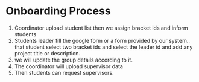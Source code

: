# Onboarding Process
1. Coordinator upload student list then we assign bracket ids and inform students
2. Students leader fill the google form or a form provided by our system.. that student select two bracket ids and select the leader id and add any project title or description.
3. we will update the group details according to it.
4. The coordinator will upload supervisor data
5. Then students can request supervisors.